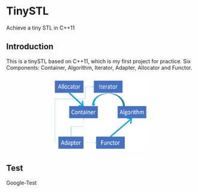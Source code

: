 # TinySTL
Achieve a tiny STL in C++11

Introduction
------
This is a tinySTL based on C++11, which is my first project for practice. Six Components: Container, Algorithm, Iterator, Adapter, Allocator and Functor. 

<div align=center><img width="250" height="200" src="https://github.com/quanweiaolin/TinySTL/blob/master/ImageCache/sixComponents.PNG"/></div>

Test
------
Google-Test

